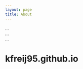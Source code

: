 ```yaml
---
layout: page
title: About
---
```


<!-- Default sidebar -->
<div class="sidebar">
  <div class="container sidebar-sticky">
    ...
  </div>
</div>

<!-- Modified sidebar -->
<div class="sidebar">
  <div class="container">
    ...
  </div>
</div>

<body class="theme-base-0b">
  ...
</body>

# kfreij95.github.io
